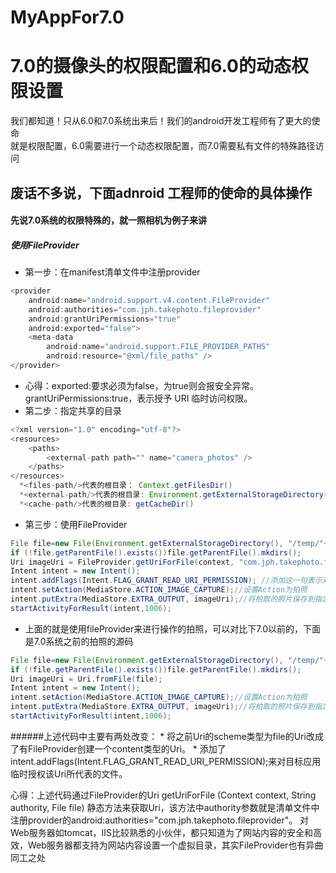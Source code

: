 # MyAppFor7.0
7.0的摄像头的权限配置和6.0的动态权限设置
===================
我们都知道！只从6.0和7.0系统出来后！我们的android开发工程师有了更大的使命</br>
就是权限配置，6.0需要进行一个动态权限配置，而7.0需要私有文件的特殊路径访问</br>

废话不多说，下面adnroid 工程师的使命的具体操作
----------

#### 先说7.0系统的权限特殊的，就一照相机为例子来讲</br>
##### 使用FileProvider
* 第一步：在manifest清单文件中注册provider
```java
<provider
    android:name="android.support.v4.content.FileProvider"
    android:authorities="com.jph.takephoto.fileprovider"
    android:grantUriPermissions="true"
    android:exported="false">
    <meta-data
        android:name="android.support.FILE_PROVIDER_PATHS"
        android:resource="@xml/file_paths" />
</provider>
```
  * 心得：exported:要求必须为false，为true则会报安全异常。grantUriPermissions:true，表示授予 URI 临时访问权限。
* 第二步：指定共享的目录
```java
<?xml version="1.0" encoding="utf-8"?>
<resources>
    <paths>
        <external-path path="" name="camera_photos" />
    </paths>
</resources>
  *<files-path/>代表的根目录： Context.getFilesDir()
  *<external-path/>代表的根目录: Environment.getExternalStorageDirectory()
  *<cache-path/>代表的根目录: getCacheDir()
  ```
* 第三步：使用FileProvider
```java
File file=new File(Environment.getExternalStorageDirectory(), "/temp/"+System.currentTimeMillis() + ".jpg");
if (!file.getParentFile().exists())file.getParentFile().mkdirs();
Uri imageUri = FileProvider.getUriForFile(context, "com.jph.takephoto.fileprovider", file);//通过FileProvider创建一个content类型的Uri
Intent intent = new Intent();
intent.addFlags(Intent.FLAG_GRANT_READ_URI_PERMISSION); //添加这一句表示对目标应用临时授权该Uri所代表的文件
intent.setAction(MediaStore.ACTION_IMAGE_CAPTURE);//设置Action为拍照
intent.putExtra(MediaStore.EXTRA_OUTPUT, imageUri);//将拍取的照片保存到指定URI
startActivityForResult(intent,1006);
```
  * 上面的就是使用fileProvider来进行操作的拍照，可以对比下7.0以前的，下面是7.0系统之前的拍照的源码
  ```java
File file=new File(Environment.getExternalStorageDirectory(), "/temp/"+System.currentTimeMillis() + ".jpg");
if (!file.getParentFile().exists())file.getParentFile().mkdirs();
Uri imageUri = Uri.fromFile(file);
Intent intent = new Intent();
intent.setAction(MediaStore.ACTION_IMAGE_CAPTURE);//设置Action为拍照
intent.putExtra(MediaStore.EXTRA_OUTPUT, imageUri);//将拍取的照片保存到指定URI
startActivityForResult(intent,1006);
```
######上述代码中主要有两处改变：
    * 将之前Uri的scheme类型为file的Uri改成了有FileProvider创建一个content类型的Uri。
    * 添加了intent.addFlags(Intent.FLAG_GRANT_READ_URI_PERMISSION);来对目标应用临时授权该Uri所代表的文件。
    
心得：上述代码通过FileProvider的Uri getUriForFile (Context context, String authority, File file)
静态方法来获取Uri，该方法中authority参数就是清单文件中注册provider的android:authorities="com.jph.takephoto.fileprovider"。
对Web服务器如tomcat，IIS比较熟悉的小伙伴，都只知道为了网站内容的安全和高效，Web服务器都支持为网站内容设置一个虚拟目录，其实FileProvider也有异曲同工之处



